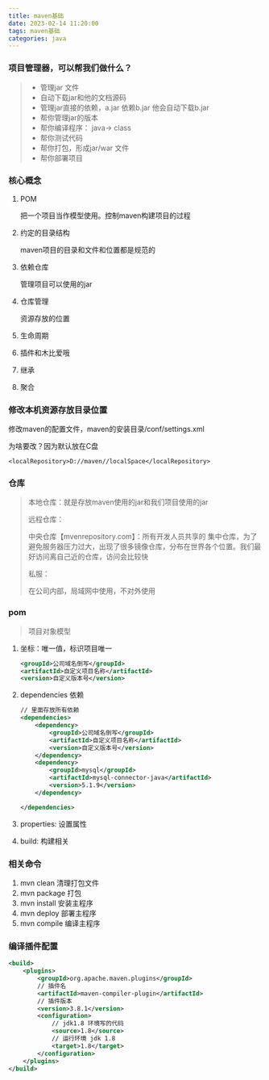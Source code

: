 ```yaml
---
title: maven基础
date: 2023-02-14 11:20:00
tags: maven基础
categories: java
---
```


### 项目管理器，可以帮我们做什么？

> - 管理jar 文件
> - 自动下载jar和他的文档源码
> - 管理jar直接的依赖，a.jar 依赖b.jar 他会自动下载b.jar
> - 帮你管理jar的版本
> - 帮你编译程序： java-> class
> - 帮你测试代码
> - 帮你打包，形成jar/war 文件
> - 帮你部署项目

### 核心概念

1. POM

	把一个项目当作模型使用。控制maven构建项目的过程

2. 约定的目录结构

	maven项目的目录和文件和位置都是规范的

3. 依赖仓库

	管理项目可以使用的jar

4. 仓库管理

	资源存放的位置

5. 生命周期

6. 插件和木比爱哦

7. 继承

8. 聚合



### 修改本机资源存放目录位置

修改maven的配置文件，maven的安装目录/conf/settings.xml

为啥要改？因为默认放在C盘

```xaml
<localRepository>D://maven//localSpace</localRepository>
```

<!--more-->

### 仓库

> 本地仓库：就是存放maven使用的jar和我们项目使用的jar
>
> 远程仓库：
>
> 中央仓库【mvenrepository.com】：所有开发人员共享的	集中仓库，为了避免服务器压力过大，出现了很多镜像仓库，分布在世界各个位置。我们最好访问离自己近的仓库，访问会比较快
>
> 私服：
>
> 在公司内部，局域网中使用，不对外使用

### pom

> 项目对象模型

1. 坐标：唯一值，标识项目唯一

	```xml
	<groupId>公司域名倒写</groupId>
	<artifactId>自定义项目名称</artifactId>
	<version>自定义版本号</version>
	```

2. dependencies 依赖

	```xml
	// 里面存放所有依赖
	<dependencies>
		<dependency>
	    	<groupId>公司域名倒写</groupId>
	        <artifactId>自定义项目名称</artifactId>
	        <version>自定义版本号</version>
	    </dependency>
	    <dependency>
	    	<groupId>mysql</groupId>
	        <artifactId>mysql-connector-java</artifactId>
	        <version>5.1.9</version>
	    </dependency>
	
	</dependencies>
	```

3. properties: 设置属性

4. build: 构建相关



### 相关命令

1. mvn clean 清理打包文件
2. mvn package  打包
3. mvn install   安装主程序
4. mvn deploy  部署主程序
5. mvn compile  编译主程序



### 编译插件配置

```xml
<build>
	<plugins>
    	<groupId>org.apache.maven.plugins</groupId>
        // 插件名
        <artifactId>maven-compiler-plugin</artifactId>
        // 插件版本
        <version>3.8.1</version>
        <configuration>
            // jdk1.8 环境写的代码
        	<source>1.8</source>
            // 运行环境 jdk 1.8
            <target>1.8</target>
        </configuration>
    </plugins>
</build>
```

